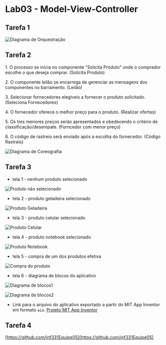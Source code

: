 # Lab03 - Model-View-Controller


## Tarefa 1

![Diagrama de Orquestração](images/Tarefa01.png)

## Tarefa 2

<p>1. O processo se inicia no componente "Solicita Produto" onde o comprador escolhe o que deseja comprar. (Solicita Produto)</p>
<p>2. O componente leilão se encarrega de gerenciar as mensagens dos componentes no barramento. (Leilão)</p>
<p>3. Selecionar fornecedores elegiveis a fornecer o produto solicitado. (Seleciona Fornecedores)</p>
<p>4. O fornecedor oferece o melhor preço para o produto. (Realizar ofertas)</p>
<p>5. Os tres menores preços serão apresentados e obedecendo o critério de classificação/desempate. (Forncedor com menor preço)</p>
<p>6. O código de rastreio será enviado após a escolha do fornecedor. (Código Rastreio)</p>

![Diagrama de Coreografia](images/Tarefa02.png)

## Tarefa 3 
 * tela 1 - nenhum produto selecionado
 
![Produto não selecionado](images/ProdEmpty.jpeg)

 * tela 2 - produto geladeira selecionado
 
![Produto Geladeira](images/ProdGeladeira.jpeg)

 * tela 3 - produto celular selecionado
 
![Produto Celular](images/ProdCelular.jpeg)

 * tela 4 - produto notebook selecionado
 
![Produto Notebook](images/ProdNotebook.jpeg)

 * tela 5 - compra de um dos produtos efetiva
 
![Compra do produto](images/CompraEfetuada.jpeg)

 * tela 6 - diagrama de blocos do aplicativo
 
![Diagrama de blocos1](images/block01.jpg)

![Diagrama de blocos2](images/block02.jpg)

 * Link para o arquivo do aplicativo exportado a partir do MIT App Inventor em formato `aia`.
[Projeto MIT App Inventor](app/ProjectTarefa4.aia)

## Tarefa 4

[https://github.com/inf331Equipe05](https://github.com/inf331Equipe05)